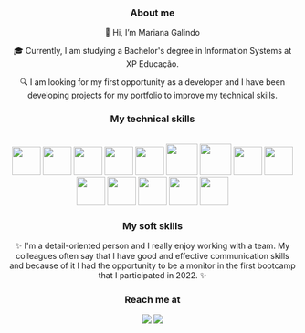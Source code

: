 <div align="center"> 
  
### About me

<div style="display: inline_block">

  <p width="100"> 👋 Hi, I’m Mariana Galindo </p>
 <p width="100"> 🎓 Currently, I am studying a Bachelor's degree in Information Systems at XP Educação. </p>
 <p width="100">  🔍 I am looking for my first opportunity as a developer and I have been developing projects for my portfolio to improve my technical skills. </p>
</div>
</div>

<div align="center"> 
  
### My technical skills

<br>
 <img src="https://cdn.jsdelivr.net/gh/devicons/devicon/icons/html5/html5-plain-wordmark.svg" width="50" height="50"/>  <img src="https://cdn.jsdelivr.net/gh/devicons/devicon/icons/css3/css3-plain-wordmark.svg" width="50" height="50" />  <img src="https://cdn.jsdelivr.net/gh/devicons/devicon/icons/javascript/javascript-original.svg" width="50" height="50"/>
  <img src="https://cdn.jsdelivr.net/gh/devicons/devicon/icons/typescript/typescript-plain.svg" width="50" height="50" />
  <img src="https://cdn.jsdelivr.net/gh/devicons/devicon/icons/angularjs/angularjs-plain.svg" width="50" height="50"/>
  <img src="https://cdn.jsdelivr.net/gh/devicons/devicon/icons/java/java-original-wordmark.svg" width="55" height="55"/> <img src="https://cdn.jsdelivr.net/gh/devicons/devicon/icons/spring/spring-original-wordmark.svg" width="55" height="55" />  
<img src="https://cdn.jsdelivr.net/gh/devicons/devicon/icons/mysql/mysql-plain-wordmark.svg" width="50" height="50" />
<img src="https://cdn.jsdelivr.net/gh/devicons/devicon/icons/firebase/firebase-plain-wordmark.svg" width="50" height="50" />
 <img src="https://cdn.jsdelivr.net/gh/devicons/devicon/icons/mongodb/mongodb-plain-wordmark.svg" width="50" height="50">
 <img src="https://cdn.jsdelivr.net/gh/devicons/devicon/icons/express/express-original-wordmark.svg" width="50" height="50">
 <img src="https://cdn.jsdelivr.net/gh/devicons/devicon/icons/npm/npm-original-wordmark.svg" width="50" height="50">
 <img src="https://cdn.jsdelivr.net/gh/devicons/devicon/icons/git/git-original.svg" width="50" height="50">
 <img src="https://cdn.jsdelivr.net/gh/devicons/devicon/icons/github/github-original.svg" width="50" height="50"/                      
</div>  

  <div style="display: inline_block">
  
  <div align="center">
  
  ### My soft skills
    
   <p> ✨ I'm a detail-oriented person and I really enjoy working with a team. My colleagues often say that I have good and effective communication skills and because of it I had the opportunity to be a monitor in the first bootcamp that I participated in 2022. ✨</p>
  
</div>
</div>
  
  
<div align="center">
    
 ### Reach me at
    
<a href = "mailto:marianasoares.ti@gmail.com"><img src="https://img.shields.io/badge/-Gmail-%23333?style=for-the-badge&logo=gmail&logoColor=white"   target="_blank"></a>
 <a href="https://www.linkedin.com/in/mariana-galindo-391413220/" target="_blank"><img src="https://img.shields.io/badge/-LinkedIn-%230077B5?style=for-the-badge&logo=linkedin&logoColor=white" target="_blank"></a> 
 
</div>
  
<!---
marianagsoares/marianagsoares is a ✨ special ✨ repository because its `README.md` (this file) appears on your GitHub profile.
You can click the Preview link to take a look at your changes.
--->
